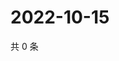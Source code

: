# 2022-10-15

共 0 条

<!-- BEGIN WEIBO -->
<!-- 最后更新时间 Sat Oct 15 2022 08:40:44 GMT+0800 (China Standard Time) -->

<!-- END WEIBO -->
